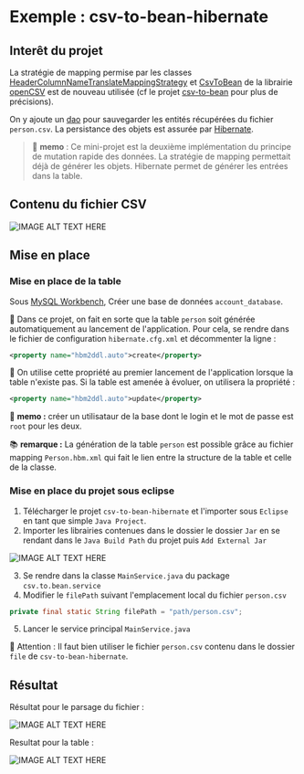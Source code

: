 # Exemple : csv-to-bean-hibernate

## Interêt du projet

La stratégie de mapping permise par les classes [HeaderColumnNameTranslateMappingStrategy](http://javadox.com/net.sf.opencsv/opencsv/2.3/au/com/bytecode/opencsv/bean/HeaderColumnNameMappingStrategy.html) et [CsvToBean](http://javadox.com/net.sf.opencsv/opencsv/2.3/au/com/bytecode/opencsv/bean/CsvToBean.html) de la librairie [openCSV](http://opencv.org/documentation.html) est de nouveau utilisée (cf le projet [csv-to-bean](https://github.com/oliviermarin/rapport-stage-exemples/tree/master/csv-to-bean) pour plus de précisions).


On y ajoute un [dao](http://cyrille-herby.developpez.com/tutoriels/java/mapper-sa-base-donnees-avec-pattern-dao/) pour sauvegarder les entités récupérées du fichier ```person.csv```. La persistance des objets est assurée par [Hibernate](http://docs.jboss.org/hibernate/orm/3.5/reference/fr-FR/html/).


> :memo: **memo** : Ce mini-projet est la deuxième implémentation du principe de mutation rapide des données. La stratégie de mapping permettait déjà de générer les objets. Hibernate permet de générer les entrées dans la table. 

## Contenu du fichier CSV

![IMAGE ALT TEXT HERE](http://blogs.technet.com/cfs-file.ashx/__key/communityserver-blogs-components-weblogfiles/00-00-00-76-18/7140.hsg_2D00_7_2D00_11_2D00_13_2D00_04.png)

## Mise en place

### Mise en place de la table

Sous [MySQL Workbench](http://dev.mysql.com/downloads/workbench/), Créer une base de données ```account_database```.

:paperclip: Dans ce projet, on fait en sorte que la table ```person``` soit générée automatiquement au lancement de l'application. Pour cela, se rendre dans le fichier de configuration ```hibernate.cfg.xml``` et décommenter la ligne :

```xml
<property name="hbm2ddl.auto">create</property>
```

:paperclip: On utilise cette propriété au premier lancement de l'application lorsque la table n'existe pas. Si la table est amenée à évoluer, on utilisera la propriété :

```xml
<property name="hbm2ddl.auto">update</property>
```

:memo: **memo :** créer un utilisataur de la base dont le login et le mot de passe est ```root``` pour les deux. 

:books: **remarque :** La génération de la table ```person``` est possible grâce au fichier mapping ```Person.hbm.xml``` qui fait le lien entre la structure de la table et celle de la classe.   

### Mise en place du projet sous eclipse

 1. Télécharger le projet ```csv-to-bean-hibernate``` et l'importer sous ```Eclipse``` en tant que simple ```Java Project```. 
 2. Importer les librairies contenues dans le dossier le dossier ```Jar``` en se rendant dans le ```Java Build Path``` du projet puis ```Add External Jar```

![IMAGE ALT TEXT HERE](http://wiki.lwjgl.org/images/1/15/Eclipse3.png)

 3. Se rendre dans la classe ```MainService.java``` du package ```csv.to.bean.service```
 4. Modifier le ```filePath``` suivant l'emplacement local du fichier ```person.csv``` 

```java
private final static String filePath = "path/person.csv";
```
5. Lancer le service principal ```MainService.java```

:children_crossing: Attention : Il faut bien utiliser le fichier ```person.csv```  contenu dans le dossier ```file``` de ```csv-to-bean-hibernate```.   

## Résultat

Résultat pour le parsage du fichier :

![IMAGE ALT TEXT HERE](http://help.eclipse.org/luna/topic/org.eclipse.jdt.doc.user/reference/views/console/images/ref-console_view.PNG)

Resultat pour la table :

![IMAGE ALT TEXT HERE](http://origin-symwisedownload.symantec.com/library/BUSINESS/TECH199666/workbench.png)